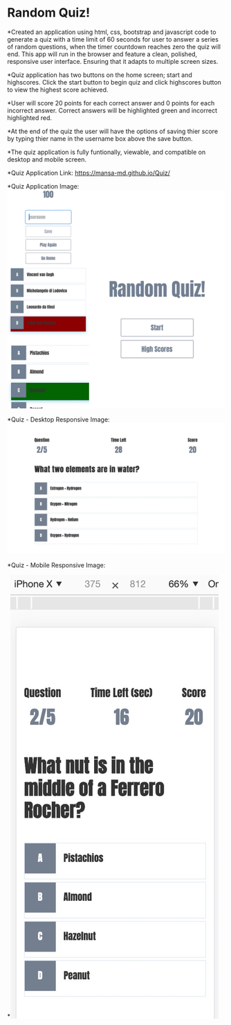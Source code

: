 # Random Quiz!

*Created an application using html, css, bootstrap and javascript code to generate a quiz with a time limit of 60 seconds for user to answer a series of random questions, when the timer countdown reaches zero the quiz will end. This app will run in the browser and feature a clean, polished, responsive user interface. Ensuring that it adapts to multiple screen sizes.

*Quiz application has two buttons on the home screen; start and highscores. Click the start button to begin quiz and click highscores button to view the highest score achieved.

*User will score 20 points for each correct answer and 0 points for each incorrect answer. Correct answers will be highlighted green and incorrect highlighted red.

*At the end of the quiz the user will have the options of saving thier score by typing thier name in the username box above the save button.

*The quiz application is fully funtionally, viewable, and compatible on desktop and mobile screen.

*Quiz Application Link: https://mansa-md.github.io/Quiz/

*Quiz Application Image: ![](assets/cc.jpg)

*Quiz - Desktop Responsive Image: ![](assets/D_RP.jpg)

*Quiz - Mobile Responsive Image:

*![](assets/M_RP.jpg)






